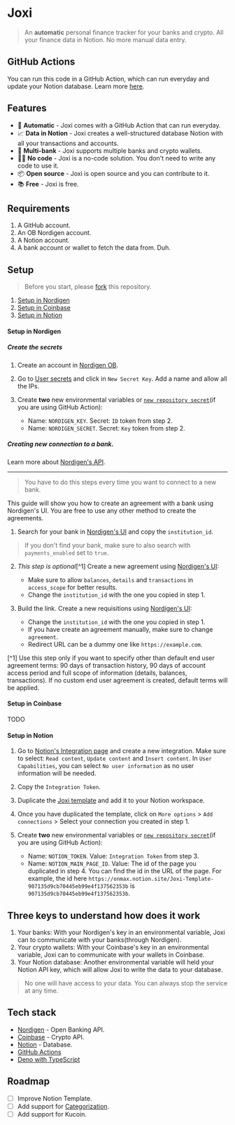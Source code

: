 # Joxi

> An **automatic** personal finance tracker for your banks and crypto. All your finance data in Notion. No more manual data entry.

## GitHub Actions

You can run this code in a GitHub Action, which can run everyday and update your Notion database. Learn more [here](https://github.com/onmax/joxi-github-action).

## Features

- 🤖 **Automatic** - Joxi comes with a GitHub Action that can run everyday.
- 📈 **Data in Notion** - Joxi creates a well-structured database Notion with all your transactions and accounts.
- 🏦 **Multi-bank** - Joxi supports multiple banks and crypto wallets.
- 🧑‍💻 **No code** - Joxi is a no-code solution. You don't need to write any code to use it.
- 📦 **Open source** - Joxi is open source and you can contribute to it.
- 📚 **Free** - Joxi is free.

## Requirements

1. A GitHub account.
2. An OB Nordigen account.
3. A Notion account.
4. A bank account or wallet to fetch the data from. Duh.

## Setup

> Before you start, please [fork](/fork) this repository.

1. [Setup in Nordigen](#setup-in-nordigen)
2. [Setup in Coinbase](#setup-in-coinbase)
3. [Setup in Notion](#setup-in-notion)

#### Setup in Nordigen

##### Create the secrets

1. Create an account in [Nordigen OB](https://ob.nordigen.com/signup).
2. Go to [User secrets](https://ob.nordigen.com/user-secrets/) and click in `New Secret Key`. Add a name and allow all the IPs.
3. Create **two** new environmental variables or [`new repository secret`](/settings/secrets/actions/new)(if you are using GitHub Action):

   - Name: `NORDIGEN_KEY`. Secret: `ID` token from step 2.
   - Name: `NORDIGEN_SECRET`. Secret: `Key` token from step 2.

##### Creating new connection to a bank.

Learn more about [Nordigen's API](https://nordigen.com/en/account_information_documenation/integration/quickstart_guide/).

---

> You have to do this steps every time you want to connect to a new bank.

This guide will show you how to create an agreement with a bank using Nordigen's UI. You are free to use any other method to create the agreements.

1. Search for your bank in [Nordigen's UI](https://ob.nordigen.com/api/docs#/institutions/retrieve%20all%20supported%20Institutions%20in%20a%20given%20country) and copy the `institution_id`.

> If you don't find your bank, make sure to also search with `payments_enabled` set to `true`.

2. _This step is optional_[^1] Create a new agreement using [Nordigen's UI](https://ob.nordigen.com/api/docs#/agreements/create%20EUA%20v2):

   - Make sure to allow `balances`, `details` and `transactions` in `access_scope` for better results.
   - Change the `institution_id` with the one you copied in step 1.

3. Build the link. Create a new requisitions using [Nordigen's UI](https://ob.nordigen.com/api/docs#/requisitions/requisition%20created):

   - Change the `institution_id` with the one you copied in step 1.
   - If you have create an agreement manually, make sure to change `agreement`.
   - Redirect URL can be a dummy one like `https://example.com`.

[^1] Use this step only if you want to specify other than default end user agreement terms: 90 days of transaction history, 90 days of account access period and full scope of information (details, balances, transactions). If no custom end user agreement is created, default terms will be applied.

#### Setup in Coinbase

TODO

#### Setup in Notion

1. Go to [Notion's Integration page](https://www.notion.com/my-integrations) and create a new integration. Make sure to select: `Read content`, `Update content` and `Insert content`. In `User Capabilities`, you can select `No user information` as no user information will be needed.
2. Copy the `Integration Token`.
3. Duplicate the [Joxi template](https://onmax.notion.site/Joxi-Template-907135d9cb70445eb99e4f137562353b) and add it to your Notion workspace.
4. Once you have duplicated the template, click on `More options` > `Add connections` > Select your connection you created in step 1.
5. Create **two** new environmental variables or [`new repository secret`](/settings/secrets/actions/new)(if you are using GitHub Action):

   - Name: `NOTION_TOKEN`. Value: `Integration Token` from step 3.
   - Name: `NOTION_MAIN_PAGE_ID`. Value: The id of the page you duplicated in step 4. You can find the id in the URL of the page. For example, the id here `https://onmax.notion.site/Joxi-Template-907135d9cb70445eb99e4f137562353b` is `907135d9cb70445eb99e4f137562353b`.

## Three keys to understand how does it work

1. Your banks: With your Nordigen's key in an environmental variable, Joxi can to communicate with your banks(through Nordigen).
2. Your crypto wallets: With your Coinbase's key in an environmental variable, Joxi can to communicate with your wallets in Coinbase.
3. Your Notion database: Another environmental variable will held your Notion API key, which will allow Joxi to write the data to your database.

> No one will have access to your data. You can always stop the service at any time.

## Tech stack

- [Nordigen](https://nordigen.com/) - Open Banking API.
- [Coinbase](https://www.coinbase.com/) - Crypto API.
- [Notion](https://www.notion.so/) - Database.
- [GitHub Actions](https://github.com/features/actions)
- [Deno with TypeScript](https://deno.land/)

## Roadmap

- [ ] Improve Notion Template.
- [ ] Add support for [Categorization](https://nordigen.com/en/products/transaction-categorisation/).
- [ ] Add support for Kucoin.
